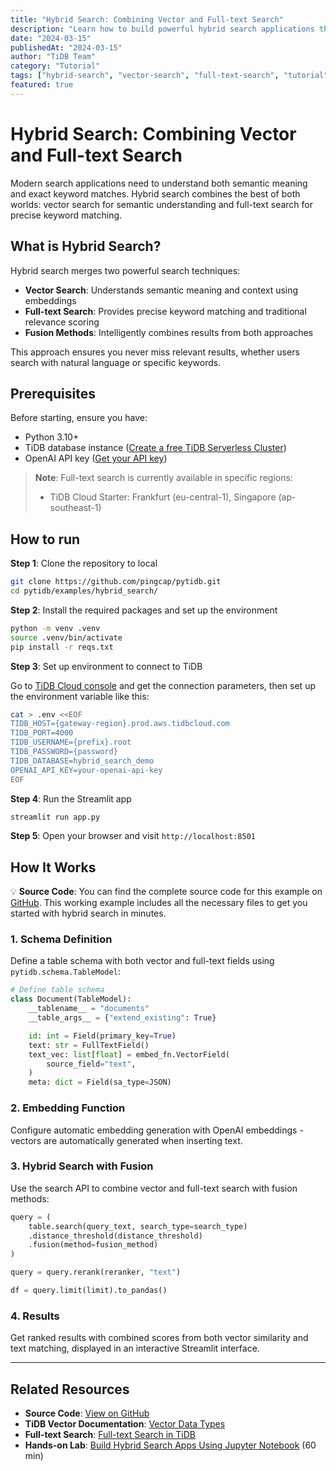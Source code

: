 ```yaml
---
title: "Hybrid Search: Combining Vector and Full-text Search"
description: "Learn how to build powerful hybrid search applications that combine vector similarity with traditional full-text search for comprehensive results."
date: "2024-03-15"
publishedAt: "2024-03-15"
author: "TiDB Team"
category: "Tutorial"
tags: ["hybrid-search", "vector-search", "full-text-search", "tutorial"]
featured: true
---
```


# Hybrid Search: Combining Vector and Full-text Search

Modern search applications need to understand both semantic meaning and exact keyword matches. Hybrid search combines the best of both worlds: vector search for semantic understanding and full-text search for precise keyword matching.

## What is Hybrid Search?

Hybrid search merges two powerful search techniques:

- **Vector Search**: Understands semantic meaning and context using embeddings
- **Full-text Search**: Provides precise keyword matching and traditional relevance scoring
- **Fusion Methods**: Intelligently combines results from both approaches

This approach ensures you never miss relevant results, whether users search with natural language or specific keywords.

## Prerequisites

Before starting, ensure you have:

- Python 3.10+
- TiDB database instance ([Create a free TiDB Serverless Cluster](https://tidbcloud.com/free-trial))
- OpenAI API key ([Get your API key](https://platform.openai.com/api-keys))

> **Note**: Full-text search is currently available in specific regions:
> - TiDB Cloud Starter: Frankfurt (eu-central-1), Singapore (ap-southeast-1)

## How to run

**Step 1**: Clone the repository to local

```bash
git clone https://github.com/pingcap/pytidb.git
cd pytidb/examples/hybrid_search/
```

**Step 2**: Install the required packages and set up the environment

```bash
python -m venv .venv
source .venv/bin/activate
pip install -r reqs.txt
```

**Step 3**: Set up environment to connect to TiDB

Go to [TiDB Cloud console](https://tidbcloud.com/clusters) and get the connection parameters, then set up the environment variable like this:

```bash
cat > .env <<EOF
TIDB_HOST={gateway-region}.prod.aws.tidbcloud.com
TIDB_PORT=4000
TIDB_USERNAME={prefix}.root
TIDB_PASSWORD={password}
TIDB_DATABASE=hybrid_search_demo
OPENAI_API_KEY=your-openai-api-key
EOF
```

**Step 4**: Run the Streamlit app

```bash
streamlit run app.py
```

**Step 5**: Open your browser and visit `http://localhost:8501`

## How It Works

💡 **Source Code**: You can find the complete source code for this example on [GitHub](https://github.com/pingcap/pytidb/tree/main/examples/hybrid_search). This working example includes all the necessary files to get you started with hybrid search in minutes.

### 1. Schema Definition

Define a table schema with both vector and full-text fields using `pytidb.schema.TableModel`:

```python
# Define table schema
class Document(TableModel):
    __tablename__ = "documents"
    __table_args__ = {"extend_existing": True}

    id: int = Field(primary_key=True)
    text: str = FullTextField()
    text_vec: list[float] = embed_fn.VectorField(
        source_field="text",
    )
    meta: dict = Field(sa_type=JSON)
```

### 2. Embedding Function

Configure automatic embedding generation with OpenAI embeddings - vectors are automatically generated when inserting text.

### 3. Hybrid Search with Fusion

Use the search API to combine vector and full-text search with fusion methods:

```python
query = (
    table.search(query_text, search_type=search_type)
    .distance_threshold(distance_threshold)
    .fusion(method=fusion_method)
)

query = query.rerank(reranker, "text")

df = query.limit(limit).to_pandas()
```

### 4. Results

Get ranked results with combined scores from both vector similarity and text matching, displayed in an interactive Streamlit interface.

---

## Related Resources

- **Source Code**: [View on GitHub](https://github.com/pingcap/pytidb/tree/main/examples/hybrid_search)
- **TiDB Vector Documentation**: [Vector Data Types](https://docs.pingcap.com/tidb/stable/vector-search-overview)
- **Full-text Search**: [Full-text Search in TiDB](https://docs.pingcap.com/tidb/stable/full-text-search)
- **Hands-on Lab**: [Build Hybrid Search Apps Using Jupyter Notebook](https://labs.tidb.io/lab?preview=demo_409) (60 min)